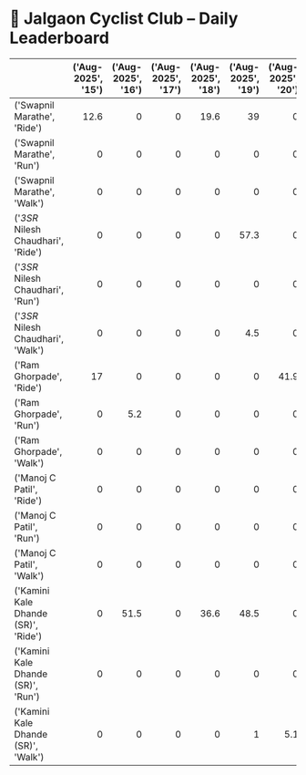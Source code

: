 # 🚴 Jalgaon Cyclist Club – Daily Leaderboard

|                                     |   ('Aug-2025', '15') |   ('Aug-2025', '16') |   ('Aug-2025', '17') |   ('Aug-2025', '18') |   ('Aug-2025', '19') |   ('Aug-2025', '20') |   ('Aug-2025', '21') |   ('Aug-2025', '22') |   ('Aug-2025', '23') |   ('Aug-2025', '24') |   ('Aug-2025', '25') |   ('Aug-2025', '26') |   ('Aug-2025', '27') |   ('Aug-2025', '28') |   ('Aug-2025', '29') |   ('Aug-2025', '30') |   ('Aug-2025', '31') |   ('Sep-2025', '01') |   ('Sep-2025', '02') |   ('Sep-2025', '03') |   ('Sep-2025', '04') |   ('Sep-2025', '05') |   ('Sep-2025', '06') |   ('Sep-2025', '07') |   ('Sep-2025', '08') |   ('Sep-2025', '09') |   ('Sep-2025', '10') |   ('Sep-2025', '11') |   ('Sep-2025', '12') |   ('Sep-2025', '13') |   ('Summary', 'Total') |   ('Summary', 'Active_Days') |
|:------------------------------------|---------------------:|---------------------:|---------------------:|---------------------:|---------------------:|---------------------:|---------------------:|---------------------:|---------------------:|---------------------:|---------------------:|---------------------:|---------------------:|---------------------:|---------------------:|---------------------:|---------------------:|---------------------:|---------------------:|---------------------:|---------------------:|---------------------:|---------------------:|---------------------:|---------------------:|---------------------:|---------------------:|---------------------:|---------------------:|---------------------:|-----------------------:|-----------------------------:|
| ('Swapnil Marathe', 'Ride')         |                 12.6 |                  0   |                    0 |                 19.6 |                 39   |                  0   |                 20.1 |                 24.1 |                  0   |                 41.3 |                  0   |                  0   |                 50.8 |                  0   |                  0   |                189.8 |                  0   |                  0   |                    0 |                    0 |                  0   |                  0   |                  0   |                 36.4 |                  0   |                  0   |                  0   |                  0   |                    0 |                  0   |                  433.8 |                            8 |
| ('Swapnil Marathe', 'Run')          |                  0   |                  0   |                    0 |                  0   |                  0   |                  0   |                  0   |                  0   |                  0   |                  0   |                  0   |                  0   |                  0   |                  0   |                  0   |                  0   |                  0   |                  0   |                    0 |                    0 |                  0   |                  0   |                  0   |                  0   |                  0   |                  0   |                  0   |                  0   |                    0 |                  0   |                    0   |                            0 |
| ('Swapnil Marathe', 'Walk')         |                  0   |                  0   |                    0 |                  0   |                  0   |                  0   |                  0   |                  0   |                  0   |                  0   |                  0   |                  1   |                  0   |                  0   |                  0   |                  0   |                  0   |                  0   |                    0 |                    0 |                  0   |                  0   |                  0   |                  5.6 |                  0   |                  0   |                  0   |                  0   |                    0 |                  0   |                    6.6 |                            1 |
| ('*3SR* Nilesh Chaudhari', 'Ride')  |                  0   |                  0   |                    0 |                  0   |                 57.3 |                  0   |                 60.2 |                123.9 |                 55.1 |                 51.5 |                 53.5 |                  0   |                 67.4 |                 54.1 |                  0   |                 58.2 |                 56   |                  0   |                    0 |                    0 |                  0   |                 52.6 |                  0   |                  0   |                 60.5 |                 57.3 |                 60.2 |                 56.3 |                    0 |                116.6 |                 1040.8 |                           16 |
| ('*3SR* Nilesh Chaudhari', 'Run')   |                  0   |                  0   |                    0 |                  0   |                  0   |                  0   |                  0   |                  0   |                  0   |                  0   |                  0   |                  0   |                  0   |                  0   |                  0   |                  0   |                  0   |                  0   |                    0 |                    0 |                  0   |                  0   |                  0   |                  0   |                  0   |                  0   |                  0   |                  0   |                    0 |                  0   |                    0   |                            0 |
| ('*3SR* Nilesh Chaudhari', 'Walk')  |                  0   |                  0   |                    0 |                  0   |                  4.5 |                  0   |                  0   |                  0   |                  0   |                  0   |                  0   |                  0   |                  0   |                  0   |                  0   |                  0   |                  0   |                  0   |                    0 |                    0 |                  0   |                  0   |                  1.6 |                  0   |                  0   |                  0   |                  0   |                  0   |                    0 |                  0   |                    6.1 |                            0 |
| ('Ram Ghorpade', 'Ride')            |                 17   |                  0   |                    0 |                  0   |                  0   |                 41.9 |                 47.9 |                  0   |                  0   |                 29.6 |                  0   |                  0   |                 65.3 |                  0   |                  0   |                 17   |                  0   |                  0   |                    0 |                    0 |                  0   |                  0   |                  0   |                 37   |                  0   |                 51   |                  0   |                 16.8 |                    0 |                  0   |                  323.4 |                            9 |
| ('Ram Ghorpade', 'Run')             |                  0   |                  5.2 |                    0 |                  0   |                  0   |                  0   |                  0   |                  0   |                  0   |                  0   |                  0   |                  0   |                  0   |                  0.4 |                  5.7 |                  0   |                  0   |                  0   |                    0 |                    0 |                  8.1 |                  0   |                  0   |                  0   |                  0   |                  0   |                  0   |                  0   |                    0 |                  0   |                   19.5 |                            3 |
| ('Ram Ghorpade', 'Walk')            |                  0   |                  0   |                    0 |                  0   |                  0   |                  0   |                  0   |                  0   |                  0   |                  0   |                  0   |                  0   |                  0   |                  0   |                  0   |                  0   |                  0   |                  0   |                    0 |                    0 |                  0   |                  0   |                  0   |                  0   |                  0   |                  0   |                  0   |                  0   |                    0 |                  0   |                    0   |                            0 |
| ('Manoj C Patil', 'Ride')           |                  0   |                  0   |                    0 |                  0   |                  0   |                  0   |                  0   |                  0   |                  0   |                  0   |                  0   |                  0   |                  0   |                  0   |                  0   |                  0   |                  0   |                  0   |                    0 |                    0 |                  0   |                  0   |                  0   |                  0   |                  0   |                  0   |                  0   |                  0   |                    0 |                  0   |                    0   |                            0 |
| ('Manoj C Patil', 'Run')            |                  0   |                  0   |                    0 |                  0   |                  0   |                  0   |                  0   |                  0   |                  0   |                  0   |                  0   |                  0   |                  0   |                  0   |                  0   |                  0   |                  0   |                  0   |                    0 |                    0 |                  0   |                  0   |                  0   |                  0   |                  0   |                  0   |                  0   |                  0   |                    0 |                  0   |                    0   |                            0 |
| ('Manoj C Patil', 'Walk')           |                  0   |                  0   |                    0 |                  0   |                  0   |                  0   |                  0   |                  0   |                  0   |                  0   |                  0   |                  0   |                  0   |                  0   |                  0   |                  0   |                  0   |                  0   |                    0 |                    0 |                  0   |                  0   |                  0   |                  0   |                  0   |                  0   |                  0   |                  0   |                    0 |                  0   |                    0   |                            0 |
| ('Kamini Kale Dhande (SR)', 'Ride') |                  0   |                 51.5 |                    0 |                 36.6 |                 48.5 |                  0   |                 49.5 |                 27.2 |                111.1 |                 50   |                 15   |                  0   |                 69.1 |                  0   |                  0   |                 38.4 |                 33.3 |                 20.2 |                    0 |                    0 |                  0   |                  0   |                  0   |                  0   |                  0   |                  0   |                 60.6 |                 50.5 |                    0 |                  0   |                  661.5 |                           14 |
| ('Kamini Kale Dhande (SR)', 'Run')  |                  0   |                  0   |                    0 |                  0   |                  0   |                  0   |                  0   |                  0   |                  0   |                  0   |                  0   |                  0   |                  0   |                  0   |                  0   |                  0   |                  0   |                  0   |                    0 |                    0 |                  0   |                  0   |                  0   |                  0   |                  0   |                  0   |                  0   |                  0   |                    0 |                  0   |                    0   |                            0 |
| ('Kamini Kale Dhande (SR)', 'Walk') |                  0   |                  0   |                    0 |                  0   |                  1   |                  5.1 |                  0   |                  0   |                  0.2 |                  0   |                  0   |                  5.2 |                  0.2 |                  5   |                  0   |                  0   |                  0   |                  5   |                    0 |                    0 |                  0   |                  0   |                  6.1 |                  0   |                  0   |                  0   |                  0   |                  0.5 |                    0 |                  7.4 |                   35.9 |                            6 |